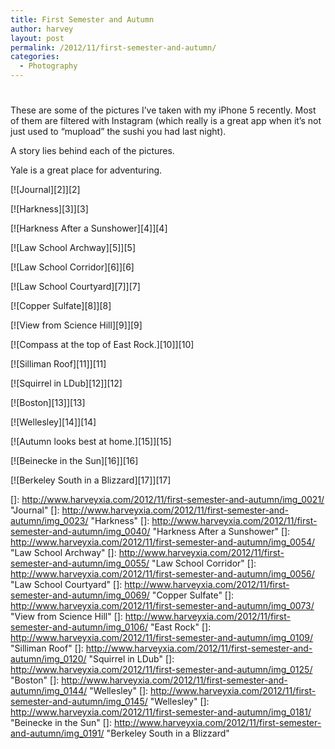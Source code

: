 ```yaml
---
title: First Semester and Autumn
author: harvey
layout: post
permalink: /2012/11/first-semester-and-autumn/
categories:
  - Photography
---
```

# 

These are some of the pictures I’ve taken with my iPhone 5 recently. Most of them are filtered with Instagram (which really is a great app when it’s not just used to “mupload” the sushi you had last night).

A story lies behind each of the pictures.

Yale is a great place for adventuring.

[![Journal][2]][2] 

[![Harkness][3]][3] 

[![Harkness After a Sunshower][4]][4] 

  
[![Law School Archway][5]][5] 

[![Law School Corridor][6]][6] 

[![Law School Courtyard][7]][7] 

  
[![Copper Sulfate][8]][8] 

[![View from Science Hill][9]][9] 

[![Compass at the top of East Rock.][10]][10] 

  
[![Silliman Roof][11]][11] 

[![Squirrel in LDub][12]][12] 

[![Boston][13]][13] 

  
[![Wellesley][14]][14] 

[![Autumn looks best at home.][15]][15] 

[![Beinecke in the Sun][16]][16] 

  
[![Berkeley South in a Blizzard][17]][17]

 []: http://www.harveyxia.com/2012/11/first-semester-and-autumn/img_0021/ "Journal"
 []: http://www.harveyxia.com/2012/11/first-semester-and-autumn/img_0023/ "Harkness"
 []: http://www.harveyxia.com/2012/11/first-semester-and-autumn/img_0040/ "Harkness After a Sunshower"
 []: http://www.harveyxia.com/2012/11/first-semester-and-autumn/img_0054/ "Law School Archway"
 []: http://www.harveyxia.com/2012/11/first-semester-and-autumn/img_0055/ "Law School Corridor"
 []: http://www.harveyxia.com/2012/11/first-semester-and-autumn/img_0056/ "Law School Courtyard"
 []: http://www.harveyxia.com/2012/11/first-semester-and-autumn/img_0069/ "Copper Sulfate"
 []: http://www.harveyxia.com/2012/11/first-semester-and-autumn/img_0073/ "View from Science Hill"
 []: http://www.harveyxia.com/2012/11/first-semester-and-autumn/img_0106/ "East Rock"
 []: http://www.harveyxia.com/2012/11/first-semester-and-autumn/img_0109/ "Silliman Roof"
 []: http://www.harveyxia.com/2012/11/first-semester-and-autumn/img_0120/ "Squirrel in LDub"
 []: http://www.harveyxia.com/2012/11/first-semester-and-autumn/img_0125/ "Boston"
 []: http://www.harveyxia.com/2012/11/first-semester-and-autumn/img_0144/ "Wellesley"
 []: http://www.harveyxia.com/2012/11/first-semester-and-autumn/img_0145/ "Wellesley"
 []: http://www.harveyxia.com/2012/11/first-semester-and-autumn/img_0181/ "Beinecke in the Sun"
 []: http://www.harveyxia.com/2012/11/first-semester-and-autumn/img_0191/ "Berkeley South in a Blizzard"